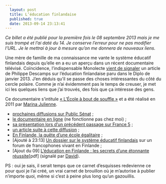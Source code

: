 ```yaml
---
  layout: post
  title: L’éducation finlandaise
  published: true
  date: 2013-09-14 23:13:41
---
```


*Ce billet a été publié pour la première fois le 08 septembre 2013 mais je me suis trompé et l’ai daté du 14. Je conserve l’erreur pour ne pas modifier l’URL. Je le mettrai à jour à mesure qu’on me donnera de nouveaux liens.*

Une mère de famille de ma connaissance me vante le système éducatif finlandais depuis qu’elle en a eu un aperçu dans un récent documentaire télévisé. Coïncidence, l’indispensable Monolecte [vient de signaler](https://twitter.com/Monolecte/status/376723552214339584) un article de Philippe Descamps sur l’éducation finlandaise paru dans le Diplo de janvier 2013. J’en déduis qu’il se passe des choses intéressantes du côté du cercle polaire. Comme je n’ai évidemment pas le temps de creuser, je met ici les quelques liens que j’ai trouvés, des fois que ça intéresse des gens.

Ce documentaire s’intitule [« L’École à bout de souffle »](http://www.film-documentaire.fr/L%C3%89cole_%C3%A0_bout-souffle.html,film,35566) et a été réalisé en 2011 par [Marina Julienne](http://marinajulienne.wordpress.com).

 - [prochaines diffusions sur Public Sénat](http://www.publicsenat.fr/emissions/documentaire/l-ecole-a-bout-de-souffle/71763) ;
 - [le documentaire en ligne](http://www.publicsenat.fr/vod/documentaire/l-ecole-a-bout-de-souffle/71763) (ne fonctionne pas chez moi) ;
 - [sa présentation lors d’un précédent passage sur France 5](http://www.france5.fr/et-vous/France-5-et-vous/Les-programmes/LE-MAG-N-2-2012/articles/p-14908-L-Ecole-a-bout-de-souffle.htm) ;
 - [un article suite à cette diffusion](http://analyste-transactionnelle.fr/lecole-a-bout-de-souffle-un-documentaire-de-marina-julienne-sur-france-5/) ;
 - [En Finlande, la quête d’une école égalitaire](http://www.monde-diplomatique.fr/2013/01/DESCAMPS/48611) ;
 - \[Ajouté à 23:13\] [Un dossier sur le système éducatif finlandais](http://www.salutfinlande.net/forum/viewtopic.php?f=54&t=4786) sur un forum de francophones vivant en Finlande ;
 - \[Ajout du 09\] [L’éducation en Finlande : les secrets d’une étonnante réussite](http://www.meirieu.com/ECHANGES/robertfinlande.pdf)\[pdf\] (signalé par [David](https://larlet.fr/david/stream/)).

PS : oui je sais, il serait temps que ce carnet d’esquisses redevienne ce pour quoi je l’ai créé, un vrai carnet de brouillon où je m’autorise à publier n’importe quoi, même si c’est à peine plus long qu’un gazouillis.
